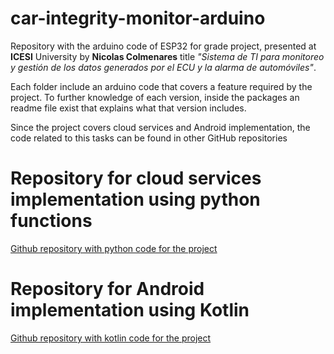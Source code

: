 # car-integrity-monitor-arduino
Repository with the arduino code of ESP32 for grade project, presented at **ICESI** University by **Nicolas Colmenares** title *"Sistema de TI para monitoreo 
y gestión de los datos generados por el ECU y la alarma de automóviles"*.

Each folder include an arduino code that covers a feature required by the project. To further knowledge of each version, inside the packages an readme file exist that
explains what that version includes.

Since the project covers cloud services and Android implementation, the code related to this tasks can be found in other GitHub repositories

# Repository for cloud services implementation using python functions
[Github repository with python code for the project](https://github.com/NickEsColR/car-integrity-monitor-lambda-functions/)

# Repository for Android implementation using Kotlin
[Github repository with kotlin code for the project](https://github.com/NickEsColR/car-integrity-monitor-movile-app)
